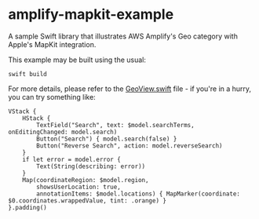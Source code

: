 # amplify-mapkit-example
A sample Swift library that illustrates AWS Amplify's Geo category with Apple's MapKit integration.

This example may be built using the usual:

```
swift build
```

For more details, please refer to the [GeoView.swift](Sources/amplify-mapkit-example/GeoView.swift)
file - if you're in a hurry, you can try something like:

```
VStack {
    HStack {
        TextField("Search", text: $model.searchTerms, onEditingChanged: model.search)
        Button("Search") { model.search(false) }
        Button("Reverse Search", action: model.reverseSearch)
    }
    if let error = model.error {
        Text(String(describing: error))
    }
    Map(coordinateRegion: $model.region,
        showsUserLocation: true,
        annotationItems: $model.locations) { MapMarker(coordinate: $0.coordinates.wrappedValue, tint: .orange) }
}.padding()
```

